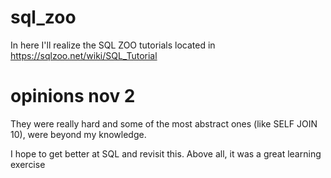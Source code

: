 # sql_zoo
In here I'll realize the SQL ZOO tutorials located in <https://sqlzoo.net/wiki/SQL_Tutorial>

# opinions nov 2
They were really hard and some of the most abstract ones (like SELF JOIN 10), were beyond my knowledge.

I hope to get better at SQL and revisit this. Above all, it was a great learning exercise
